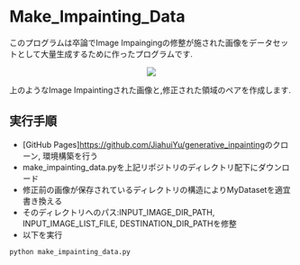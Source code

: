 # Make_Impainting_Data

このプログラムは卒論でImage Impaingingの修整が施された画像をデータセットとして大量生成するために作ったプログラムです.
<p align="center">
  <img src="https://user-images.githubusercontent.com/124670782/233430120-32f0d71a-1192-4643-b6ad-08db58fa715c.png" />
</p>  
上のようなImage Impaintingされた画像と,修正された領域のペアを作成します.




## 実行手順  
* [GitHub Pages]<https://github.com/JiahuiYu/generative_inpainting>のクローン, 環境構築を行う  
* make_impainting_data.pyを上記リポジトリのディレクトリ配下にダウンロード  
* 修正前の画像が保存されているディレクトリの構造によりMyDatasetを適宜書き換える  
* そのディレクトリへのパス:INPUT_IMAGE_DIR_PATH, INPUT_IMAGE_LIST_FILE, DESTINATION_DIR_PATHを修整  
* 以下を実行
```python  
python make_impainting_data.py
```
